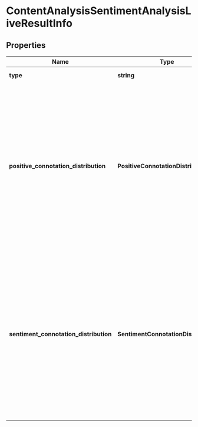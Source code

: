 # ContentAnalysisSentimentAnalysisLiveResultInfo

## Properties

| Name | Type | Description | Notes |
|------------ | ------------- | ------------- | -------------|
**type** | **string** | type of element |[optional]|
**positive_connotation_distribution** | **PositiveConnotationDistribution** | citation distribution by sentiment connotation types<br>contains objects with citation counts and relevant data distributed by types of sentiments (sentiment polarity);<br>possible sentiment connotation types: positive, negative, neutral |[optional]|
**sentiment_connotation_distribution** | **SentimentConnotationDistribution** | citation distribution by sentiment connotations<br>contains objects with citation counts and relevant data distributed by sentiments (emotional reactions);<br>possible sentiment connotation types: anger, happiness, love, sadness, share, fun |[optional]|